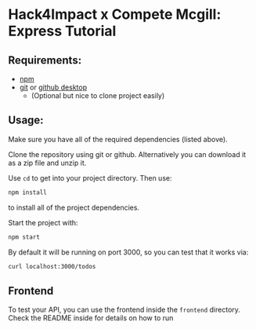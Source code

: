 # Hack4Impact x Compete Mcgill: Express Tutorial

## Requirements:
* [npm](https://nodejs.org/en/download/)
* [git](https://git-scm.com/downloads) or [github desktop](https://desktop.github.com/)
  * (Optional but nice to clone project easily)

## Usage:

Make sure you have all of the required dependencies (listed above).

Clone the repository using git or github. Alternatively you can download it as a zip file and unzip it.

Use `cd` to get into your project directory. Then use:

```bash
npm install
```
to install all of the project dependencies.

Start the project with:
```bash
npm start
```

By default it will be running on port 3000, so you can test that it works via:
```bash
curl localhost:3000/todos
```

## Frontend

To test your API, you can use the frontend inside the `frontend` directory. Check the README inside for details on how to run
